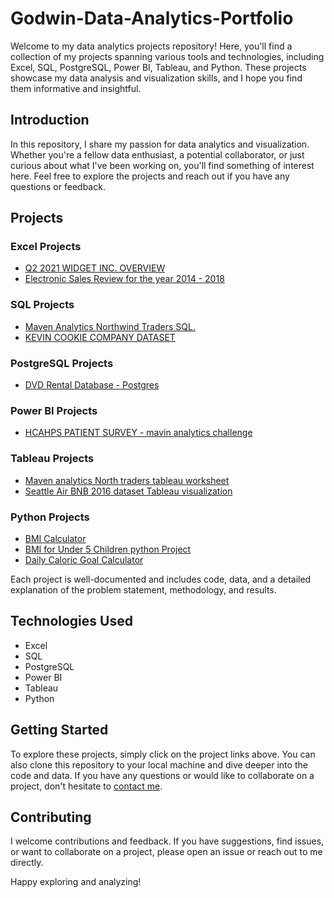 # Godwin-Data-Analytics-Portfolio
Welcome to my data analytics projects repository! Here, you'll find a collection of my projects spanning various tools and technologies, including Excel, SQL, PostgreSQL, Power BI, Tableau, and Python. These projects showcase my data analysis and visualization skills, and I hope you find them informative and insightful.

## Introduction

In this repository, I share my passion for data analytics and visualization. Whether you're a fellow data enthusiast, a potential collaborator, or just curious about what I've been working on, you'll find something of interest here. Feel free to explore the projects and reach out if you have any questions or feedback.

## Projects

### Excel Projects
- [Q2 2021 WIDGET INC. OVERVIEW](https://github.com/Godwin-Rukki/Godwin-Data-Analytics-Portfolio/blob/Projects/EXCEL%20PROJECT.xlsx)
- [Electronic Sales Review for the year 2014 - 2018](https://github.com/Godwin-Rukki/Godwin-Data-Analytics-Portfolio/commit/19b1c766e8900fcac0cb4633ea0946a3df6a797c)

### SQL Projects
- [Maven Analytics Northwind Traders SQL.](https://github.com/Godwin-Rukki/Godwin-Data-Analytics-Portfolio/commit/068424c1b362c8c572f5760bbd5b62b1216595f4)
- [KEVIN COOKIE COMPANY DATASET](https://github.com/Godwin-Rukki/Godwin-Data-Analytics-Portfolio/commit/cd769bbdacfb802dec28dc4a6e45f5c1410130d0)

### PostgreSQL Projects
- [DVD Rental Database - Postgres](https://github.com/Godwin-Rukki/Godwin-Data-Analytics-Portfolio/blob/Projects/Queries.sql)
  
### Power BI Projects
- [HCAHPS PATIENT SURVEY - mavin analytics challenge](https://github.com/Godwin-Rukki/Godwin-Data-Analytics-Portfolio/commit/5bcc2aad974ad8fc69d0aa4531609ef0de591d46)

### Tableau Projects
- [Maven analytics North traders tableau worksheet](https://github.com/Godwin-Rukki/Godwin-Data-Analytics-Portfolio/commit/099afc9bccc2541b85581bf50cfbcbd699b039eb)
- [Seattle Air BNB 2016 dataset Tableau visualization](https://github.com/Godwin-Rukki/Godwin-Data-Analytics-Portfolio/commit/5fa4404f1a3630f08dec021724e5ce10236202e1)

### Python Projects
- [BMI Calculator](https://github.com/Godwin-Rukki/Godwin-Data-Analytics-Portfolio/blob/Projects/BMI%20Calculator.py)
- [BMI for Under 5 Children python Project](https://github.com/Godwin-Rukki/Godwin-Data-Analytics-Portfolio/blob/Projects/Child%20BMI%20Calculator.py)
- [Daily Caloric Goal Calculator](https://github.com/Godwin-Rukki/Godwin-Data-Analytics-Portfolio/blob/Projects/Calorie%20Calculator.py)

Each project is well-documented and includes code, data, and a detailed explanation of the problem statement, methodology, and results.

## Technologies Used

- Excel
- SQL
- PostgreSQL
- Power BI
- Tableau
- Python

## Getting Started

To explore these projects, simply click on the project links above. You can also clone this repository to your local machine and dive deeper into the code and data. If you have any questions or would like to collaborate on a project, don't hesitate to [contact me](https://www.linkedin.com/in/oghenerukevwegodwinidiovo/).

## Contributing

I welcome contributions and feedback. If you have suggestions, find issues, or want to collaborate on a project, please open an issue or reach out to me directly.

Happy exploring and analyzing!
